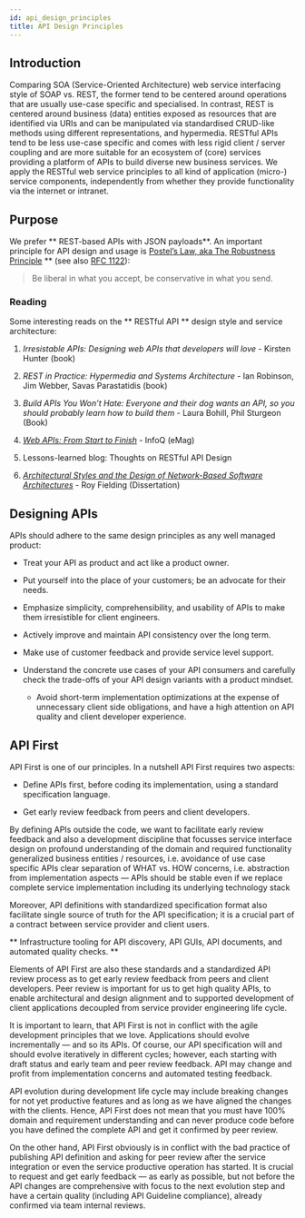 ```yaml
---
id: api_design_principles
title: API Design Principles
---
```

## Introduction

Comparing SOA (Service-Oriented Architecture) web service interfacing style of SOAP vs. REST, the former tend to be centered around operations that are usually use-case specific and specialised. In contrast, REST is centered around business (data) entities exposed as resources that are identified via URIs and can be manipulated via standardised CRUD-like methods using different representations, and hypermedia. RESTful APIs tend to be less use-case specific and comes with less rigid client / server coupling and are more suitable for an ecosystem of (core) services providing a platform of APIs to build diverse new business services. We apply the RESTful web service principles to all kind of application (micro-) service components, independently from whether they provide functionality via the internet or intranet.

## Purpose

We prefer ** REST-based APIs with JSON payloads**.
An important principle for API design and usage is [Postel’s Law, aka The Robustness Principle](https://devopedia.org/postel-s-law) **  (see also [RFC 1122](https://tools.ietf.org/html/rfc1122)):

> Be liberal in what you accept, be conservative in what you send.

### Reading

Some interesting reads on the ** RESTful API ** design style and service architecture:

1. *Irresistable APIs: Designing web APIs that developers will love* - Kirsten Hunter (book)

2. *REST in Practice: Hypermedia and Systems Architecture* - Ian Robinson, Jim Webber, Savas Parastatidis (book)

3. *Build APIs You Won’t Hate: Everyone and their dog wants an API, so you should probably learn how to build them* - Laura Bohill, Phil Sturgeon (Book)

4. [*Web APIs: From Start to Finish*](https://www.infoq.com/minibooks/emag-web-api/) - InfoQ (eMag)

5. Lessons-learned blog: Thoughts on RESTful API Design

6. [*Architectural Styles and the Design of Network-Based Software Architectures*](https://www.ics.uci.edu/~fielding/pubs/dissertation/top.htm) - Roy Fielding (Dissertation)


##  Designing APIs

APIs should adhere to the same design principles as any well managed product:

- Treat your API as product and act like a product owner.

- Put yourself into the place of your customers; be an advocate for their needs.

- Emphasize simplicity, comprehensibility, and usability of APIs to make them irresistible for client engineers.

- Actively improve and maintain API consistency over the long term.

- Make use of customer feedback and provide service level support.

- Understand the concrete use cases of your API consumers and carefully check the trade-offs of your API design variants with a product mindset. 
  
  * Avoid short-term implementation optimizations at the expense of unnecessary client side obligations, and have a high attention on API quality and client developer experience.


## API First

API First is one of our principles. In a nutshell API First requires two aspects:

- Define APIs first, before coding its implementation, using a standard specification language.

- Get early review feedback from peers and client developers.

By defining APIs outside the code, we want to facilitate early review feedback and also a development discipline that focusses service interface design on profound understanding of the domain and required functionality generalized business entities / resources, i.e. avoidance of use case specific APIs clear separation of WHAT vs. HOW concerns, i.e. abstraction from implementation aspects — APIs should be stable even if we replace complete service implementation including its underlying technology stack

Moreover, API definitions with standardized specification format also facilitate single source of truth for the API specification; it is a crucial part of a contract between service provider and client users.

** Infrastructure tooling for API discovery, API GUIs, API documents, and automated quality checks. **

Elements of API First are also these standards and a standardized API review process as to get early review feedback from peers and client developers. Peer review is important for us to get high quality APIs, to enable architectural and design alignment and to supported development of client applications decoupled from service provider engineering life cycle.

It is important to learn, that API First is not in conflict with the agile development principles that we love. Applications should evolve incrementally — and so its APIs. Of course, our API specification will and should evolve iteratively in different cycles; however, each starting with draft status and early team and peer review feedback. API may change and profit from implementation concerns and automated testing feedback.

API evolution during development life cycle may include breaking changes for not yet productive features and as long as we have aligned the changes with the clients. Hence, API First does not mean that you must have 100% domain and requirement understanding and can never produce code before you have defined the complete API and get it confirmed by peer review.

On the other hand, API First obviously is in conflict with the bad practice of publishing API definition and asking for peer review after the service integration or even the service productive operation has started.
It is crucial to request and get early feedback — as early as possible, but not before the API changes are comprehensive with focus to the next evolution step and have a certain quality (including API Guideline compliance), already confirmed via team internal reviews.
